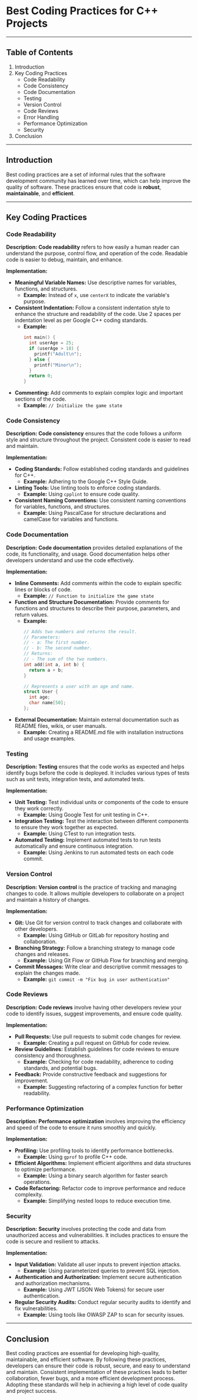 # Best Coding Practices for C++ Projects

---

## Table of Contents
1. Introduction
2. Key Coding Practices
    - Code Readability
    - Code Consistency
    - Code Documentation
    - Testing
    - Version Control
    - Code Reviews
    - Error Handling
    - Performance Optimization
    - Security
3. Conclusion

---

## Introduction
Best coding practices are a set of informal rules that the software development community has learned over time, which can help improve the quality of software. These practices ensure that code is **robust**, **maintainable**, and **efficient**.

---

## Key Coding Practices

### Code Readability
**Description:** **Code readability** refers to how easily a human reader can understand the purpose, control flow, and operation of the code. Readable code is easier to debug, maintain, and enhance.

**Implementation:**
- **Meaningful Variable Names:** Use descriptive names for variables, functions, and structures.
  - **Example:** Instead of `x`, use `centerX` to indicate the variable's purpose.
- **Consistent Indentation:** Follow a consistent indentation style to enhance the structure and readability of the code. Use 2 spaces per indentation level as per Google C++ coding standards.
  - **Example:**
    ```cpp
    int main() {
      int userAge = 25;
      if (userAge > 18) {
        printf("Adult\n");
      } else {
        printf("Minor\n");
      }
      return 0;
    }
    ```
- **Commenting:** Add comments to explain complex logic and important sections of the code.
  - **Example:** `// Initialize the game state`

### Code Consistency
**Description:** **Code consistency** ensures that the code follows a uniform style and structure throughout the project. Consistent code is easier to read and maintain.

**Implementation:**
- **Coding Standards:** Follow established coding standards and guidelines for C++.
  - **Example:** Adhering to the Google C++ Style Guide.
- **Linting Tools:** Use linting tools to enforce coding standards.
  - **Example:** Using `cpplint` to ensure code quality.
- **Consistent Naming Conventions:** Use consistent naming conventions for variables, functions, and structures.
  - **Example:** Using PascalCase for structure declarations and camelCase for variables and functions.

### Code Documentation
**Description:** **Code documentation** provides detailed explanations of the code, its functionality, and usage. Good documentation helps other developers understand and use the code effectively.

**Implementation:**
- **Inline Comments:** Add comments within the code to explain specific lines or blocks of code.
  - **Example:** `// Function to initialize the game state`
- **Function and Structure Documentation:** Provide comments for functions and structures to describe their purpose, parameters, and return values.
  - **Example:**
    ```cpp
    // Adds two numbers and returns the result.
    // Parameters:
    // - a: The first number.
    // - b: The second number.
    // Returns:
    // - The sum of the two numbers.
    int add(int a, int b) {
      return a + b;
    }

    // Represents a user with an age and name.
    struct User {
      int age;
      char name[50];
    };
    ```
- **External Documentation:** Maintain external documentation such as README files, wikis, or user manuals.
  - **Example:** Creating a README.md file with installation instructions and usage examples.

### Testing
**Description:** **Testing** ensures that the code works as expected and helps identify bugs before the code is deployed. It includes various types of tests such as unit tests, integration tests, and automated tests.

**Implementation:**
- **Unit Testing:** Test individual units or components of the code to ensure they work correctly.
  - **Example:** Using Google Test for unit testing in C++.
- **Integration Testing:** Test the interaction between different components to ensure they work together as expected.
  - **Example:** Using CTest to run integration tests.
- **Automated Testing:** Implement automated tests to run tests automatically and ensure continuous integration.
  - **Example:** Using Jenkins to run automated tests on each code commit.

### Version Control
**Description:** **Version control** is the practice of tracking and managing changes to code. It allows multiple developers to collaborate on a project and maintain a history of changes.

**Implementation:**
- **Git:** Use Git for version control to track changes and collaborate with other developers.
  - **Example:** Using GitHub or GitLab for repository hosting and collaboration.
- **Branching Strategy:** Follow a branching strategy to manage code changes and releases.
  - **Example:** Using Git Flow or GitHub Flow for branching and merging.
- **Commit Messages:** Write clear and descriptive commit messages to explain the changes made.
  - **Example:** `git commit -m "Fix bug in user authentication"`

### Code Reviews
**Description:** **Code reviews** involve having other developers review your code to identify issues, suggest improvements, and ensure code quality.

**Implementation:**
- **Pull Requests:** Use pull requests to submit code changes for review.
  - **Example:** Creating a pull request on GitHub for code review.
- **Review Guidelines:** Establish guidelines for code reviews to ensure consistency and thoroughness.
  - **Example:** Checking for code readability, adherence to coding standards, and potential bugs.
- **Feedback:** Provide constructive feedback and suggestions for improvement.
  - **Example:** Suggesting refactoring of a complex function for better readability.

### Performance Optimization
**Description:** **Performance optimization** involves improving the efficiency and speed of the code to ensure it runs smoothly and quickly.

**Implementation:**
- **Profiling:** Use profiling tools to identify performance bottlenecks.
  - **Example:** Using `gprof` to profile C++ code.
- **Efficient Algorithms:** Implement efficient algorithms and data structures to optimize performance.
  - **Example:** Using a binary search algorithm for faster search operations.
- **Code Refactoring:** Refactor code to improve performance and reduce complexity.
  - **Example:** Simplifying nested loops to reduce execution time.

### Security
**Description:** **Security** involves protecting the code and data from unauthorized access and vulnerabilities. It includes practices to ensure the code is secure and resilient to attacks.

**Implementation:**
- **Input Validation:** Validate all user inputs to prevent injection attacks.
  - **Example:** Using parameterized queries to prevent SQL injection.
- **Authentication and Authorization:** Implement secure authentication and authorization mechanisms.
  - **Example:** Using JWT (JSON Web Tokens) for secure user authentication.
- **Regular Security Audits:** Conduct regular security audits to identify and fix vulnerabilities.
  - **Example:** Using tools like OWASP ZAP to scan for security issues.

---

## Conclusion
Best coding practices are essential for developing high-quality, maintainable, and efficient software. By following these practices, developers can ensure their code is robust, secure, and easy to understand and maintain. Consistent implementation of these practices leads to better collaboration, fewer bugs, and a more efficient development process. Adopting these standards will help in achieving a high level of code quality and project success.

